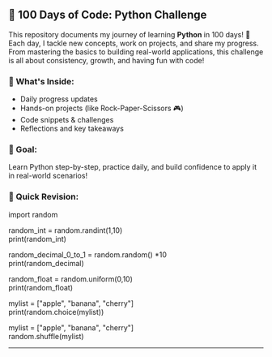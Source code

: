 ## 💯 100 Days of Code: Python Challenge    

This repository documents my journey of learning **Python** in 100 days! 🚀 Each day, I tackle new concepts, work on projects, and share my progress. From mastering the basics to building real-world applications, this challenge is all about consistency, growth, and having fun with code!  

### 🌟 What's Inside:  
- Daily progress updates  
- Hands-on projects (like Rock-Paper-Scissors 🎮)  
- Code snippets & challenges  
- Reflections and key takeaways  

### 📅 Goal:  
Learn Python step-by-step, practice daily, and build confidence to apply it in real-world scenarios!  

### 🧩 Quick Revision:  
import random  

random_int = random.randint(1,10)  
print(random_int)  

random_decimal_0_to_1 = random.random() *10  
print(random_decimal)  

random_float = random.uniform(0,10)  
print(random_float)  

mylist = ["apple", "banana", "cherry"]  
print(random.choice(mylist))  

mylist = ["apple", "banana", "cherry"]    
random.shuffle(mylist)    

_________________________________________________
